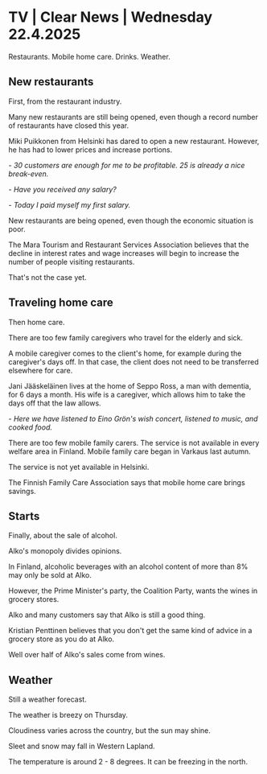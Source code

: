 # TV \| Clear News \| Wednesday 22.4.2025

Restaurants. Mobile home care. Drinks. Weather.

## New restaurants

First, from the restaurant industry.

Many new restaurants are still being opened, even though a record number of restaurants have closed this year.

Miki Puikkonen from Helsinki has dared to open a new restaurant. However, he has had to lower prices and increase portions.

*- 30 customers are enough for me to be profitable. 25 is already a nice break-even.*

*- Have you received any salary?*

*- Today I paid myself my first salary.*

New restaurants are being opened, even though the economic situation is poor.

The Mara Tourism and Restaurant Services Association believes that the decline in interest rates and wage increases will begin to increase the number of people visiting restaurants.

That's not the case yet.

## Traveling home care

Then home care.

There are too few family caregivers who travel for the elderly and sick.

A mobile caregiver comes to the client's home, for example during the caregiver's days off. In that case, the client does not need to be transferred elsewhere for care.

Jani Jääskeläinen lives at the home of Seppo Ross, a man with dementia, for 6 days a month. His wife is a caregiver, which allows him to take the days off that the law allows.

*- Here we have listened to Eino Grön's wish concert, listened to music, and cooked food.*

There are too few mobile family carers. The service is not available in every welfare area in Finland. Mobile family care began in Varkaus last autumn.

The service is not yet available in Helsinki.

The Finnish Family Care Association says that mobile home care brings savings.

## Starts

Finally, about the sale of alcohol.

Alko's monopoly divides opinions.

In Finland, alcoholic beverages with an alcohol content of more than 8% may only be sold at Alko.

However, the Prime Minister's party, the Coalition Party, wants the wines in grocery stores.

Alko and many customers say that Alko is still a good thing.

Kristian Penttinen believes that you don't get the same kind of advice in a grocery store as you do at Alko.

Well over half of Alko's sales come from wines.

## Weather

Still a weather forecast.

The weather is breezy on Thursday.

Cloudiness varies across the country, but the sun may shine.

Sleet and snow may fall in Western Lapland.

The temperature is around 2 - 8 degrees. It can be freezing in the north.
